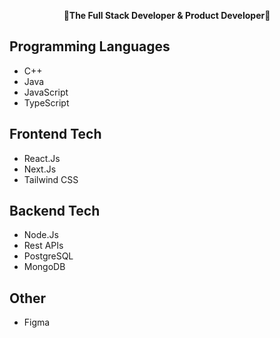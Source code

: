 <p align="center">
    <b>🎇The Full Stack Developer & Product Developer🎇</b>
</p>

## Programming Languages
- C++
- Java
- JavaScript
- TypeScript 


## Frontend Tech
- React.Js
- Next.Js
- Tailwind CSS


## Backend Tech
- Node.Js
- Rest APIs
- PostgreSQL
- MongoDB

## Other
- Figma

